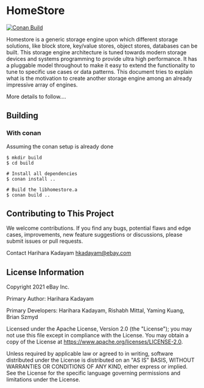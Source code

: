 # HomeStore
[![Conan Build](https://github.com/eBay/HomeStore/actions/workflows/merge_conan_build.yml/badge.svg?branch=stable/v3.x)](https://github.com/eBay/HomeStore/actions/workflows/merge_conan_build.yml)

Homestore is a generic storage engine upon which different storage solutions, like block store, key/value stores, object stores, databases can be built. This storage engine architecture is tuned towards modern storage devices and systems programming to provide ultra high performance. It has a pluggable model throughout to make it easy to extend the functionality to tune to specific use cases or data patterns. This document tries to explain what is the motivation to create another storage engine among an already impressive array of engines.

More details to follow....

## Building

### With conan
Assuming the conan setup is already done

```
$ mkdir build
$ cd build

# Install all dependencies
$ conan install ..

# Build the libhomestore.a
$ conan build ..
```
## Contributing to This Project
We welcome contributions. If you find any bugs, potential flaws and edge cases, improvements, new feature suggestions or discussions, please submit issues or pull requests.

Contact
Harihara Kadayam hkadayam@ebay.com

## License Information
Copyright 2021 eBay Inc.

Primary Author: Harihara Kadayam

Primary Developers: Harihara Kadayam, Rishabh Mittal, Yaming Kuang, Brian Szmyd

Licensed under the Apache License, Version 2.0 (the "License"); you may not use this file except in compliance with the License. You may obtain a copy of the License at https://www.apache.org/licenses/LICENSE-2.0.

Unless required by applicable law or agreed to in writing, software distributed under the License is distributed on an "AS IS" BASIS, WITHOUT WARRANTIES OR CONDITIONS OF ANY KIND, either express or implied. See the License for the specific language governing permissions and limitations under the License.
